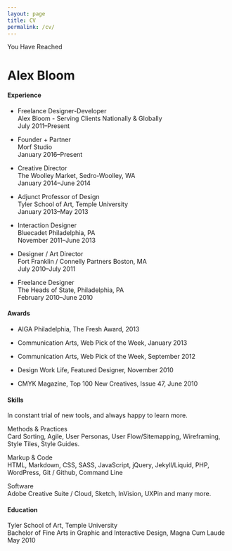 ```yaml
---
layout: page
title: CV
permalink: /cv/
---
```


You Have Reached

Alex Bloom
==========

#### Experience

* Freelance Designer-Developer  
  Alex Bloom - Serving Clients Nationally & Globally  
  July 2011–Present

* Founder + Partner  
  Morf Studio  
  January 2016–Present

* Creative Director  
  The Woolley Market, Sedro-Woolley, WA  
  January 2014–June 2014

* Adjunct Professor of Design  
  Tyler School of Art, Temple University  
  January 2013–May 2013

* Interaction Designer  
  Bluecadet Philadelphia, PA  
  November 2011–June 2013

* Designer / Art Director  
  Fort Franklin / Connelly Partners Boston, MA  
  July 2010–July 2011

* Freelance Designer  
  The Heads of State, Philadelphia, PA  
  February 2010–June 2010

#### Awards

* AIGA Philadelphia, The Fresh Award, 2013

* Communication Arts, Web Pick of the Week, January 2013

* Communication Arts, Web Pick of the Week, September 2012

* Design Work Life, Featured Designer, November 2010

* CMYK Magazine, Top 100 New Creatives, Issue 47, June 2010

#### Skills

In constant trial of new tools, and always happy to learn more.

Methods & Practices  
Card Sorting, Agile, User Personas, User Flow/Sitemapping, Wireframing, Style Tiles, Style Guides.

Markup & Code  
HTML, Markdown, CSS, SASS, JavaScript, jQuery, Jekyll/Liquid, PHP, WordPress, Git / Github, Command Line

Software  
Adobe Creative Suite / Cloud, Sketch, InVision, UXPin and many more.

#### Education

Tyler School of Art, Temple University  
Bachelor of Fine Arts in Graphic and Interactive Design, Magna Cum Laude  
May 2010
